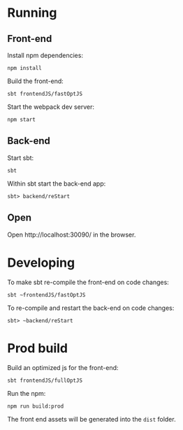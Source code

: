 # Running

## Front-end

Install npm dependencies:

```
npm install
```

Build the front-end:

```
sbt frontendJS/fastOptJS
```

Start the webpack dev server:

```
npm start
```

## Back-end

Start sbt:

```
sbt
```

Within sbt start the back-end app:

```
sbt> backend/reStart
```

## Open 

Open http://localhost:30090/ in the browser.

# Developing

To make sbt re-compile the front-end on code changes:

```
sbt ~frontendJS/fastOptJS
```

To re-compile and restart the back-end on code changes:

```
sbt> ~backend/reStart
```

# Prod build

Build an optimized js for the front-end:

```
sbt frontendJS/fullOptJS
```

Run the npm:

```
npm run build:prod
```

The front end assets will be generated into the `dist` folder.
